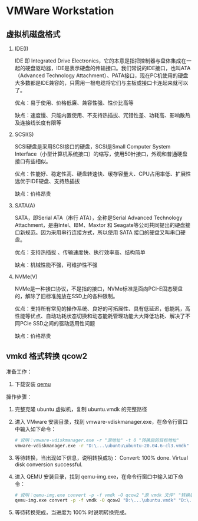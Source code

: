 # VMWare Workstation

## 虚拟机磁盘格式

1. IDE(I)

    IDE 即 Integrated Drive Electronics，它的本意是指把控制器与盘体集成在一起的硬盘驱动器，IDE是表示硬盘的传输接口。我们常说的IDE接口，也叫ATA（Advanced Technology Attachment）、PATA接口，现在PC机使用的硬盘大多数都是IDE兼容的，只需用一根电缆将它们与主板或接口卡连起来就可以了。

    优点：易于使用、价格低廉、兼容性强、性价比高等

    缺点：速度慢、只能内置使用、不支持热插拔、冗错性差、功耗高、影响散热及连接线长度有限等

2. SCSI(S)

    SCSI硬盘是采用SCSI接口的硬盘，SCSI是Small Computer System Interface（小型计算机系统接口）的缩写，使用50针接口，外观和普通硬盘接口有些相似。

    优点：性能好、稳定性高、硬盘转速快、缓存容量大、CPU占用率低、扩展性远优于IDE硬盘、支持热插拔

    缺点：价格昂贵

3. SATA(A)

    SATA，即Serial ATA（串行 ATA），全称是Serial Advanced Technology Attachment，是由Intel、IBM、Maxtor 和 Seagate等公司共同提出的硬盘接口新规范。因为采用串行连接方式，所以使用 SATA 接口的硬盘又叫串口硬盘。

    优点：支持热插拔 、传输速度快、执行效率高、结构简单

    缺点：机械性能不强，可维护性不强

4. NVMe(V)

    NVMe是一种接口协议，不是指的接口，NVMe标准是面向PCI-E固态硬盘的，解除了旧标准施放在SSD上的各种限制。

    优点：支持所有常见的操作系统、良好的可拓展性、具有低延迟，低能耗，高性能等优点、自动功耗状态切换和动态能耗管理功能大大降低功耗、解决了不同PCIe SSD之间的驱动适用性问题

    缺点：价格昂贵

## vmkd 格式转换 qcow2

准备工作：

1. 下载安装 [qemu](https://qemu.weilnetz.de/w64/)

操作步骤：

1. 完整克隆 ubuntu 虚拟机，复制 ubuntu.vmdk 的完整路径
2. 进入 VMware 安装目录，找到 vmware-vdiskmanager.exe，在命令行窗口中输入如下命令：

    ```sh
    # 说明：vmware-vdiskmanager.exe -r "源地址" -t 0 "转换后的目标地址"
    vmware-vdiskmanager.exe -r "D:\...\ubuntu\ubuntu-20.04.6-cl3.vmdk" -t 0 "D:\...\ubuntu.vmdk"
    ```

3. 等待转换，当出现如下信息，说明转换成功：
 Convert: 100% done.
Virtual disk conversion successful.
4. 进入 QEMU 安装目录，找到 qemu-img.exe，在命令行窗口中输入如下命令：

    ```sh
    # 说明：qemu-img.exe convert -p -f vmdk -O qcow2 "源 vmdk 文件" "转换后的 qcow2 文件"
    qemu-img.exe convert -p -f vmdk -O qcow2 "D:\...\ubuntu.vmdk" "D:\...\ubuntu.qcow2"
    ```

5. 等待转换完成，当进度为 100% 时说明转换完成。
